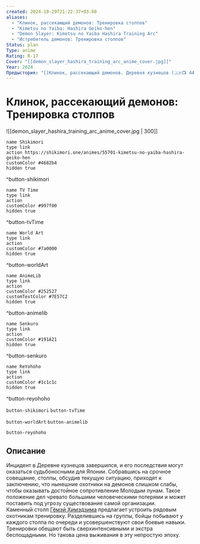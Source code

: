 ```yaml
---
created: 2024-10-29T21:22:37+03:00
aliases:
  - "Клинок, рассекающий демонов: Тренировка столпов"
  - "Kimetsu no Yaiba: Hashira Geiko-hen"
  - "Demon Slayer: Kimetsu no Yaiba Hashira Training Arc"
  - "Истребитель демонов: Тренировка столпов"
Status: plan
Type: anime
Rating: R-17
Cover: "[[demon_slayer_hashira_training_arc_anime_cover.jpg]]"
Year: 2024
Предыстория: "[[Клинок, рассекающий демонов. Деревня кузнецов (🇯🇵📺 448)]]"
---
```


# Клинок, рассекающий демонов: Тренировка столпов

![[demon_slayer_hashira_training_arc_anime_cover.jpg | 300]]

```button
name Shikimori
type link
action https://shikimori.one/animes/55701-kimetsu-no-yaiba-hashira-geiko-hen
customColor #4682b4
hidden true
```
^button-shikimori

```button
name TV Time
type link
action 
customColor #997f00
hidden true
```
^button-tvTime

```button
name World Art
type link
action 
customColor #7a0000
hidden true
```
^button-worldArt

```button
name AnimeLib
type link
action 
customColor #252527
customTextColor #7E57C2
hidden true
```
^button-animelib

```button
name Senkuro
type link
action 
customColor #191A21
hidden true
```
^button-senkuro

```button
name ReYohoho
type link
action 
customColor #1c1c1c
hidden true
```
^button-reyohoho



`button-shikimori` `button-tvTime`

`button-worldArt` `button-animelib`

`button-reyohoho`

## Описание

Инцидент в Деревне кузнецов завершился, и его последствия могут оказаться судьбоносными для Японии. Собравшись на срочное совещание, столпы, обсудив текущую ситуацию, приходят к заключению, что нынешние охотники на демонов слишком слабы, чтобы оказывать достойное сопротивление Молодым лунам. Такое положение дел чревато большими человеческими потерями и может поставить под угрозу существование самой организации.   
Каменный столп [Гёмэй Химэдзима](https://shikimori.one/characters/151146-gyoumei-himejima) предлагает устроить рядовым охотникам тренировку. Разделившись на группы, бойцы побывают у каждого столпа по очереди и усовершенствуют свои боевые навыки. Тренировки обещают быть сверхинтенсивными и экстра беспощадными. Но такова цена выживания в эту непростую эпоху.
